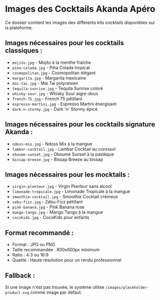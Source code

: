 # Images des Cocktails Akanda Apéro

Ce dossier contient les images des différents kits cocktails disponibles sur la plateforme.

## Images nécessaires pour les cocktails classiques :
- `mojito.jpg` - Mojito à la menthe fraîche
- `pina-colada.jpg` - Piña Colada tropical
- `cosmopolitan.jpg` - Cosmopolitan élégant
- `margarita.jpg` - Margarita mexicaine
- `mai-tai.jpg` - Mai Tai polynésien
- `tequila-sunrise.jpg` - Tequila Sunrise coloré
- `whisky-sour.jpg` - Whisky Sour aigre-doux
- `french-75.jpg` - French 75 pétillant
- `espresso-martini.jpg` - Espresso Martini énergisant
- `dark-n-stormy.jpg` - Dark 'n' Stormy épicé

## Images nécessaires pour les cocktails signature Akanda :
- `ndoss-mix.jpg` - Ndoss Mix à la mangue
- `lambar-cocktail.jpg` - Lambar Cocktail au corossol
- `okoume-sunset.jpg` - Okoumé Sunset à la pastèque
- `bissap-breeze.jpg` - Bissap Breeze au bissap

## Images nécessaires pour les mocktails :
- `virgin-planteur.jpg` - Virgin Planteur sans alcool
- `limonade-tropicale.jpg` - Limonade Tropicale à la mangue
- `smoothie-cocktail.jpg` - Smoothie Cocktail crémeux
- `zebu-fizz.jpg` - Zébu-Fizz pétillant
- `pink-banana.jpg` - Pink Banana rose
- `mango-tango.jpg` - Mango Tango à la mangue
- `cocokids.jpg` - CocoKids pour enfants

## Format recommandé :
- Format : JPG ou PNG
- Taille recommandée : 800x600px minimum
- Ratio : 4:3 ou 16:9
- Qualité : Haute résolution pour un rendu professionnel

## Fallback :
Si une image n'est pas trouvée, le système utilise `/images/placeholder-product.svg` comme image par défaut.
